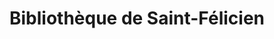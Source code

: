 ---
title: "Bibliothèque de Saint-Félicien"
url: /saint-felicien/bibliotheque-de-saint-felicien/
shop: Bücher
---